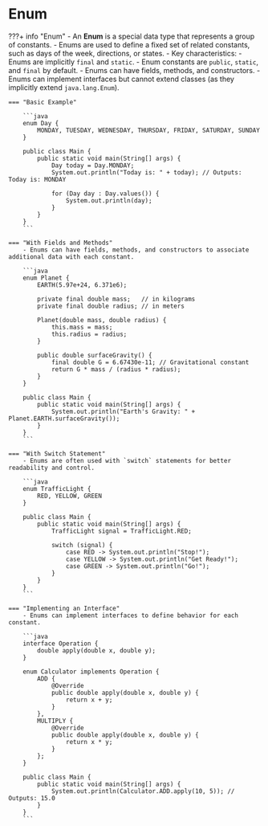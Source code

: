 # Enum

???+ info "Enum"
    - An **Enum** is a special data type that represents a group of constants.
    - Enums are used to define a fixed set of related constants, such as days of the week, directions, or states.
    - Key characteristics:
        - Enums are implicitly `final` and `static`.
        - Enum constants are `public`, `static`, and `final` by default.
        - Enums can have fields, methods, and constructors.
        - Enums can implement interfaces but cannot extend classes (as they implicitly extend `java.lang.Enum`).

    === "Basic Example"

        ```java
        enum Day {
            MONDAY, TUESDAY, WEDNESDAY, THURSDAY, FRIDAY, SATURDAY, SUNDAY
        }

        public class Main {
            public static void main(String[] args) {
                Day today = Day.MONDAY;
                System.out.println("Today is: " + today); // Outputs: Today is: MONDAY

                for (Day day : Day.values()) {
                    System.out.println(day);
                }
            }
        }
        ```

    === "With Fields and Methods"
        - Enums can have fields, methods, and constructors to associate additional data with each constant.

        ```java
        enum Planet {
            EARTH(5.97e+24, 6.371e6);

            private final double mass;   // in kilograms
            private final double radius; // in meters

            Planet(double mass, double radius) {
                this.mass = mass;
                this.radius = radius;
            }

            public double surfaceGravity() {
                final double G = 6.67430e-11; // Gravitational constant
                return G * mass / (radius * radius);
            }
        }

        public class Main {
            public static void main(String[] args) {
                System.out.println("Earth's Gravity: " + Planet.EARTH.surfaceGravity());
            }
        }
        ```

    === "With Switch Statement"
        - Enums are often used with `switch` statements for better readability and control.

        ```java
        enum TrafficLight {
            RED, YELLOW, GREEN
        }

        public class Main {
            public static void main(String[] args) {
                TrafficLight signal = TrafficLight.RED;

                switch (signal) {
                    case RED -> System.out.println("Stop!");
                    case YELLOW -> System.out.println("Get Ready!");
                    case GREEN -> System.out.println("Go!");
                }
            }
        }
        ```

    === "Implementing an Interface"
        - Enums can implement interfaces to define behavior for each constant.

        ```java
        interface Operation {
            double apply(double x, double y);
        }

        enum Calculator implements Operation {
            ADD {
                @Override
                public double apply(double x, double y) {
                    return x + y;
                }
            },
            MULTIPLY {
                @Override
                public double apply(double x, double y) {
                    return x * y;
                }
            };
        }

        public class Main {
            public static void main(String[] args) {
                System.out.println(Calculator.ADD.apply(10, 5)); // Outputs: 15.0
            }
        }
        ```